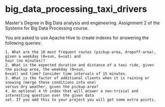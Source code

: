 # big_data_processing_taxi_drivers

Master's Degree in Big Data analysis and engeneering. Assignment 2 of the Systems for Big Data Processing course.

You are asked to use Apache Hive to create indexes for answering the following queries:

    1. What are the 10 most frequent routes (pickup-area, dropoff-area), given a weekday (0=sun, 6=sat) and
    hour (no minutes)?
    2. What is the expected duration and distance of a taxi ride, given the pickup area, the weekday (0=sun,
    6=sat) and time? Consider time intervals of 15 minutes.
    3. What is the factor of additional clients when it is raining or snowing (merge these conditions into one)
    versus dry weather, given the pickup-area?
    4. An optional 4 th index that will answer a non-trivial and interesting question over the given data
    set. If you add this to your project you will get some extra points.
